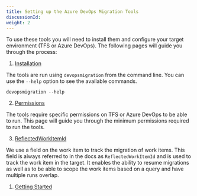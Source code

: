 ```yaml
---
title: Setting up the Azure DevOps Migration Tools
discussionId:
weight: 2
---
```


To use these tools you will need to install them and configure your target environment (TFS or Azure DevOps). The following pages will guide you through the process:

1. [Installation](installation.md)

The tools are run using `devopsmigration` from the command line. You can use the `--help` option to see the available commands.

```shell
devopsmigration --help
```

2. [Permissions](permissions.md)

The tools require specific permissions on TFS or Azure DevOps to be able to run. This page will guide you through the minimum permissions required to run the tools.

3. [ReflectedWorkItemId](reflectedworkitemid.md)

We use a field on the work item to track the migration of work items. This field is always referred to in the docs as `ReflectedWorkItemId` and is used to track the work item in the target. It enables the ability to resume migrations as well as to be able to scope the work items based on a query and have multiple runs overlap.

1. [Getting Started](../getstarted/)
